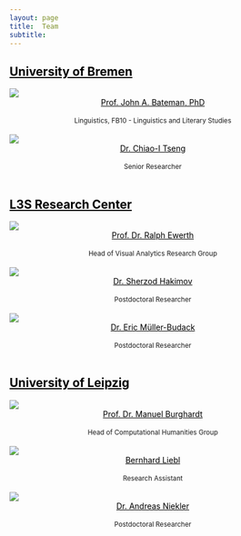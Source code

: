 ```yaml
---
layout: page
title:  Team
subtitle:
---
```


<div><a href="https://www.uni-bremen.de/fb-10" style="color:black"> <h2>University of Bremen</h2></a></div>
  <div class="row">
    <div class="column">
       <img src="../assets/img/John_Bateman.png">
       <center><a href="http://www.fb10.uni-bremen.de/anglistik/langpro/webspace/jb/zfn/index.html" style="color:black">Prof. John A. Bateman, PhD</a></center> <br />
      <center><small>Linguistics, FB10 - Linguistics and Literary Studies</small></center><br />
    </div>
    <div class="column">
       <img src="../assets/img/Chiao_Tseng.png">
       <center><a href="https://www.chiaoitseng.de/" style="color:black">Dr. Chiao-I Tseng</a></center> <br />
      <center><small>Senior Researcher</small></center><br />
    </div>
  </div>

<div><a href="https://www.tib.eu/en/research-development/research-groups-and-labs/visual-analytics" style="color:black"> <h2>L3S Research Center</h2> </a></div>
  <div class="row">
     <div class="column">
      <img src="../assets/img/Ralph_Ewerth.png"><center><a href="https://www.tib.eu/en/research-development/visual-analytics/staff/ralph-ewerth" style="color:black">Prof. Dr. Ralph Ewerth</a></center> <br />
      <center><small>Head of Visual Analytics Research Group</small></center><br />
    </div>
    <div class="column">
      <img src="../assets/img/Sherzod_Hakimov.png">
       <center><a href="https://sherzod-hakimov.github.io/" style="color:black">Dr. Sherzod Hakimov</a></center> <br />
      <center><small>Postdoctoral Researcher</small></center><br />
    </div>
    <div class="column">
      <img src="../assets/img/Eric_Mueller-Budack.png">
       <center><a href="https://www.tib.eu/en/research-development/visual-analytics/staff/eric-mueller-budack" style="color:black">Dr. Eric Müller-Budack</a></center><br />
      <center><small>Postdoctoral Researcher</small></center><br />
    </div>
  </div>

  <div><a href="https://ch.uni-leipzig.de/" style="color:black"> <h2>University of Leipzig</h2></a></div>
  <div class="row">
    <div class="column">
       <img src="../assets/img/Manuel_Burghardt.png">
       <center><a href="https://ch.uni-leipzig.de/burghardt/" style="color:black">Prof. Dr. Manuel Burghardt</a></center> <br />
      <center><small>Head of Computational Humanities Group</small></center><br />
    </div>
    <div class="column">
       <img src="../assets/img/Bernhard_Liebl.png">
       <center><a href="https://ch.uni-leipzig.de/team/" style="color:black">Bernhard Liebl</a></center> <br />
      <center><small>Research Assistant</small></center><br />
    </div>
    <div class="column">
       <img src="../assets/img/Andreas_Niekler.png">
       <center><a href="https://ch.uni-leipzig.de/team/" style="color:black">Dr. Andreas Niekler</a></center> <br />
      <center><small>Postdoctoral Researcher</small></center><br />
    </div>

  </div>
    





